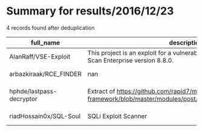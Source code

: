 
# Summary for results/2016/12/23
    
4 records found after deduplication

| full_name | description | html_url | matched_list | matched_count | pushed_at | size | stargazers_count | language | forks_count | vul_ids |
|--------------------------|-------------------------------------------------------------------------------------------------------------------|---------------------------------------------|----------------------------------|-----------------|---------------------------|--------|--------------------|------------|---------------|-----------|
| AlanRaff/VSE-Exploit | This project is an exploit for a vulnerability found in McAfee Virus Scan Enterprise version 8.8.0. | https://github.com/AlanRaff/VSE-Exploit | ['exploit'] | 1 | 2016-12-23 02:49:11+00:00 | 195 | 0 | Python | 0 | [] |
| arbazkiraak/RCE_FINDER | nan | https://github.com/arbazkiraak/RCE_FINDER | ['rce'] | 1 | 2016-12-23 11:07:47+00:00 | 0 | 1 | Python | 5 | [] |
| hphde/lastpass-decryptor | Extract of https://github.com/rapid7/metasploit-framework/blob/master/modules/post/multi/gather/lastpass_creds.rb | https://github.com/hphde/lastpass-decryptor | ['metasploit module OR payload'] | 1 | 2016-12-23 13:54:54+00:00 | 1 | 1 | Ruby | 1 | [] |
| riadHossain0x/SQL-Soul | SQLi Exploit Scanner | https://github.com/riadHossain0x/SQL-Soul | ['exploit'] | 1 | 2016-12-23 15:33:46+00:00 | 4885 | 1 | | 0 | [] |
